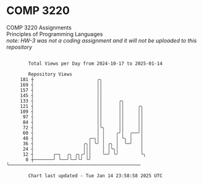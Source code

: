 # COMP 3220
COMP 3220 Assignments  
Principles of Programming Languages  
*note: HW-3 was not a coding assignment and it will not be uploaded to this repository*  

```

        Total Views per Day from 2024-10-17 to 2025-01-14

        Repository Views
     181 ┼                       ╭╮
     169 ┤                       ││
     157 ┤                       ││
     145 ┤                       ││
     133 ┤                       ││      ╭╮
     121 ┤                       ││      ││     ╭╮
     109 ┤                       ││      ││     ││
      97 ┤                       ││      ││     ││
      84 ┤                       ││      ││     ││
      72 ┤                       │╰╮     ││     ││
      60 ┤                       │ │    ╭╯│  ╭──╯│
      48 ┤                    ╭─╮│ │    │ ╰╮ │   │
      36 ┤                  ╭╮│ ╰╯ │ ╭╮ │  ╰─╯   │
      24 ┤                  │││    │ │╰╮│        │
      12 ┤       ╭─╮  ╭╮ ╭╮╭╯││    ╰─╯ ╰╯        ╰╮
       0 ┼───────╯ ╰──╯╰─╯╰╯ ╰╯                   ╰────────────────────────────────────────────────

        Chart last updated - Tue Jan 14 23:58:58 2025 UTC
        
```
